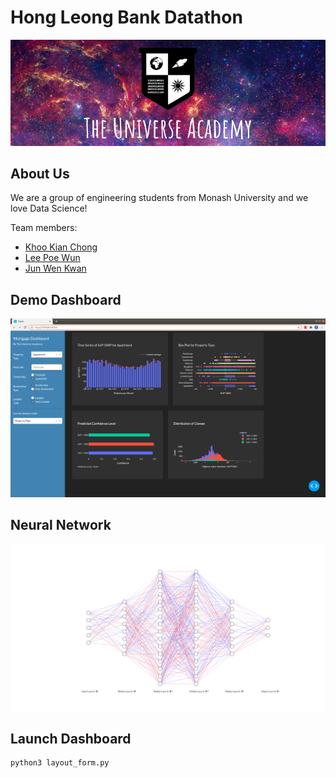 # Hong Leong Bank Datathon

<div align="center">
<img src="./docs/logo.png"/><br>
</div>

## About Us
We are a group of engineering students from Monash University and we love Data Science!

Team members:
* [Khoo Kian Chong](https://www.linkedin.com/in/kianchongkhoo/)
* [Lee Poe Wun](https://www.linkedin.com/in/pwunlee/)
* [Jun Wen Kwan](https://www.linkedin.com/in/junwenkwan/)

## Demo Dashboard
<div align="center">
<img src="./docs/demo.png"/><br>
</div>

## Neural Network
<div align="center">
<img src="./docs/nn.png"/><br>
</div>

## Launch Dashboard
```
python3 layout_form.py
```
